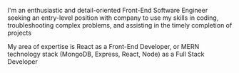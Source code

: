 I'm an enthusiastic and detail-oriented Front-End Software Engineer seeking an entry-level position with company to use
my skills in coding, troubleshooting complex problems, and assisting in the timely completion of projects

My area of expertise is React as a Front-End Developer, or MERN technology stack (MongoDB, Express, React, Node) as a
Full Stack Developer
